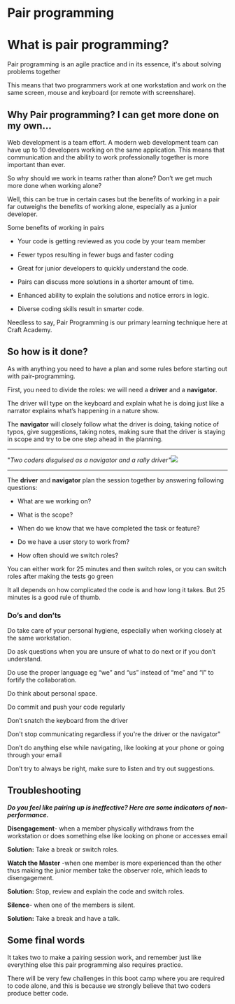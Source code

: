 # **Pair programming**

# **What is pair programming?**

Pair programming is an agile practice and in its essence, it's about solving problems together

This means that two programmers work at one workstation and work on the same screen, mouse and keyboard (or remote with screenshare).

## **Why Pair programming? I can get more done on my own...**

Web development is a team effort. A modern web development team can have up to 10 developers working on the same application. This means that communication and the ability to work professionally together is more important than ever.

So why should we work in teams rather than alone? Don’t we get much more done when working alone?

Well, this can be true in certain cases but the benefits of working in a pair far outweighs the benefits of working alone, especially as a junior developer.

Some benefits of working in pairs

-   Your code is getting reviewed as you code by your team member
    
-   Fewer typos resulting in fewer bugs and faster coding
    
-   Great for junior developers to quickly understand the code.
    
-   Pairs can discuss more solutions in a shorter amount of time.
    
-   Enhanced ability to explain the solutions and notice errors in logic.
    
-   Diverse coding skills result in smarter code.
    

Needless to say, Pair Programming is our primary learning technique here at Craft Academy.

## **So how is it done?**

As with anything you need to have a plan and some rules before starting out with pair-programming.

First, you need to divide the roles: we will need a  **driver**  and a  **navigator**.

The driver will type on the keyboard and explain what he is doing just like a narrator explains what’s happening in a nature show.

The  **navigator**  will closely follow what the driver is doing, taking notice of typos, give suggestions, taking notes, making sure that the driver is staying in scope and try to be one step ahead in the planning.

----------

"_Two coders disguised as a navigator and a rally driver"_![](https://craftacademy.gitbooks.io/coding-as-a-craft-2-0/content/assets/driver-navigator.png)

----------

The  **driver**  and  **navigator**  plan the session together by answering following questions:

-   What are we working on?
    
-   What is the scope?
    
-   When do we know that we have completed the task or feature?
    
-   Do we have a user story to work from?
    
-   How often should we switch roles?
    

You can either work for 25 minutes and then switch roles, or you can switch roles after making the tests go green

It all depends on how complicated the code is and how long it takes. But 25 minutes is a good rule of thumb.

### **Do’s and don’ts**

Do take care of your personal hygiene, especially when working closely at the same workstation.

Do ask questions when you are unsure of what to do next or if you don’t understand.

Do use the proper language eg “we” and “us” instead of “me” and “I” to fortify the collaboration.

Do think about personal space.

Do commit and push your code regularly

Don’t snatch the keyboard from the driver

Don't stop communicating regardless if you're the driver or the navigator"

Don’t do anything else while navigating, like looking at your phone or going through your email

Don’t try to always be right, make sure to listen and try out suggestions.

## **Troubleshooting**

_**Do you feel like pairing up is ineffective? Here are some indicators of non-performance.**_

**Disengagement**- when a member physically withdraws from the workstation or does something else like looking on phone or accesses email

**Solution:** Take a break or switch roles.

**Watch the Master** -when one member is more experienced than the other thus making the junior member take the observer role, which leads to disengagement.

**Solution:** Stop, review and explain the code and switch roles.

**Silence**- when one of the members is silent.

**Solution:** Take a break and have a talk.

## **Some final words**

It takes two to make a pairing session work, and remember just like everything else this pair programming also requires practice.

There will be very few challenges in this boot camp where you are required to code alone, and this is because we strongly believe that two coders produce better code.